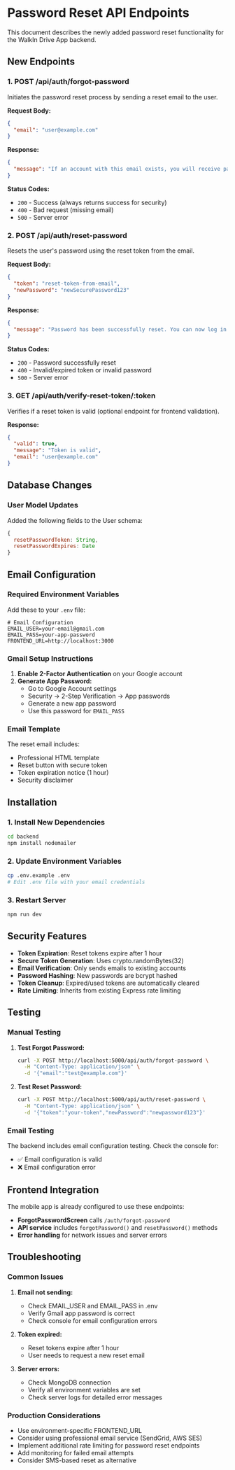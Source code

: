 # Password Reset API Endpoints

This document describes the newly added password reset functionality for the WalkIn Drive App backend.

## New Endpoints

### 1. **POST /api/auth/forgot-password**

Initiates the password reset process by sending a reset email to the user.

**Request Body:**
```json
{
  "email": "user@example.com"
}
```

**Response:**
```json
{
  "message": "If an account with this email exists, you will receive password reset instructions."
}
```

**Status Codes:**
- `200` - Success (always returns success for security)
- `400` - Bad request (missing email)
- `500` - Server error

### 2. **POST /api/auth/reset-password**

Resets the user's password using the reset token from the email.

**Request Body:**
```json
{
  "token": "reset-token-from-email",
  "newPassword": "newSecurePassword123"
}
```

**Response:**
```json
{
  "message": "Password has been successfully reset. You can now log in with your new password."
}
```

**Status Codes:**
- `200` - Password successfully reset
- `400` - Invalid/expired token or invalid password
- `500` - Server error

### 3. **GET /api/auth/verify-reset-token/:token**

Verifies if a reset token is valid (optional endpoint for frontend validation).

**Response:**
```json
{
  "valid": true,
  "message": "Token is valid",
  "email": "user@example.com"
}
```

## Database Changes

### User Model Updates

Added the following fields to the User schema:

```javascript
{
  resetPasswordToken: String,
  resetPasswordExpires: Date
}
```

## Email Configuration

### Required Environment Variables

Add these to your `.env` file:

```env
# Email Configuration
EMAIL_USER=your-email@gmail.com
EMAIL_PASS=your-app-password
FRONTEND_URL=http://localhost:3000
```

### Gmail Setup Instructions

1. **Enable 2-Factor Authentication** on your Google account
2. **Generate App Password:**
   - Go to Google Account settings
   - Security → 2-Step Verification → App passwords
   - Generate a new app password
   - Use this password for `EMAIL_PASS`

### Email Template

The reset email includes:
- Professional HTML template
- Reset button with secure token
- Token expiration notice (1 hour)
- Security disclaimer

## Installation

### 1. Install New Dependencies

```bash
cd backend
npm install nodemailer
```

### 2. Update Environment Variables

```bash
cp .env.example .env
# Edit .env file with your email credentials
```

### 3. Restart Server

```bash
npm run dev
```

## Security Features

- **Token Expiration**: Reset tokens expire after 1 hour
- **Secure Token Generation**: Uses crypto.randomBytes(32)
- **Email Verification**: Only sends emails to existing accounts
- **Password Hashing**: New passwords are bcrypt hashed
- **Token Cleanup**: Expired/used tokens are automatically cleared
- **Rate Limiting**: Inherits from existing Express rate limiting

## Testing

### Manual Testing

1. **Test Forgot Password:**
   ```bash
   curl -X POST http://localhost:5000/api/auth/forgot-password \
     -H "Content-Type: application/json" \
     -d '{"email":"test@example.com"}'
   ```

2. **Test Reset Password:**
   ```bash
   curl -X POST http://localhost:5000/api/auth/reset-password \
     -H "Content-Type: application/json" \
     -d '{"token":"your-token","newPassword":"newpassword123"}'
   ```

### Email Testing

The backend includes email configuration testing. Check the console for:
- ✅ Email configuration is valid
- ❌ Email configuration error

## Frontend Integration

The mobile app is already configured to use these endpoints:

- **ForgotPasswordScreen** calls `/auth/forgot-password`
- **API service** includes `forgotPassword()` and `resetPassword()` methods
- **Error handling** for network issues and server errors

## Troubleshooting

### Common Issues

1. **Email not sending:**
   - Check EMAIL_USER and EMAIL_PASS in .env
   - Verify Gmail app password is correct
   - Check console for email configuration errors

2. **Token expired:**
   - Reset tokens expire after 1 hour
   - User needs to request a new reset email

3. **Server errors:**
   - Check MongoDB connection
   - Verify all environment variables are set
   - Check server logs for detailed error messages

### Production Considerations

- Use environment-specific FRONTEND_URL
- Consider using professional email service (SendGrid, AWS SES)
- Implement additional rate limiting for password reset endpoints
- Add monitoring for failed email attempts
- Consider SMS-based reset as alternative